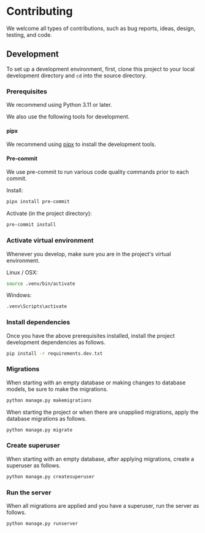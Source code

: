 # Contributing

We welcome all types of contributions,
such as bug reports, ideas, design, testing, and code.

## Development

To set up a development environment, first, clone this project to your local development
directory and `cd` into the source directory.

### Prerequisites

We recommend using Python 3.11 or later.

We also use the following tools for development.

#### pipx

We recommend using [pipx](https://pypa.github.io/pipx/installation/) to
install the development tools.

#### Pre-commit

We use pre-commit to run various code quality commands prior to each commit.

Install:

```sh
pipx install pre-commit
```

Activate (in the project directory):

```sh
pre-commit install
```

### Activate virtual environment

Whenever you develop, make sure you are in the project's virtual environment.

Linux / OSX:

```sh
source .venv/bin/activate
```

Windows:

```sh
.venv\Scripts\activate
```

### Install dependencies

Once you have the above prerequisites installed, install the project development
dependencies as follows.

```sh
pip install -r requirements.dev.txt
```

### Migrations

When starting with an empty database or making changes to database models,
be sure to make the migrations.

```sh
python manage.py makemigrations
```

When starting the project or when there are unapplied migrations, apply the
database migrations as follows.

```sh
python manage.py migrate
```

### Create superuser

When starting with an empty database, after applying migrations,
create a superuser as follows.

```sh
python manage.py createsuperuser
```

### Run the server

When all migrations are applied and you have a superuser, run the server as follows.

```sh
python manage.py runserver
```
